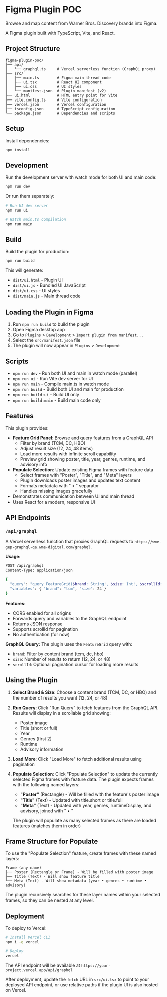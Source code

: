 # Figma Plugin POC

Browse and map content from Warner Bros. Discovery brands into Figma.

A Figma plugin built with TypeScript, Vite, and React.

## Project Structure

```
figma-plugin-poc/
├── api/
│   └── graphql.ts     # Vercel serverless function (GraphQL proxy)
├── src/
│   ├── main.ts        # Figma main thread code
│   ├── ui.tsx         # React UI component
│   ├── ui.css         # UI styles
│   └── manifest.json  # Plugin manifest (v2)
├── ui.html            # HTML entry point for Vite
├── vite.config.ts     # Vite configuration
├── vercel.json        # Vercel configuration
├── tsconfig.json      # TypeScript configuration
└── package.json       # Dependencies and scripts
```

## Setup

Install dependencies:

```bash
npm install
```

## Development

Run the development server with watch mode for both UI and main code:

```bash
npm run dev
```

Or run them separately:

```bash
# Run UI dev server
npm run ui

# Watch main.ts compilation
npm run main
```

## Build

Build the plugin for production:

```bash
npm run build
```

This will generate:
- `dist/ui.html` - Plugin UI
- `dist/ui.js` - Bundled UI JavaScript
- `dist/ui.css` - UI styles
- `dist/main.js` - Main thread code

## Loading the Plugin in Figma

1. Run `npm run build` to build the plugin
2. Open Figma desktop app
3. Go to `Plugins` > `Development` > `Import plugin from manifest...`
4. Select the `src/manifest.json` file
5. The plugin will now appear in `Plugins` > `Development`

## Scripts

- `npm run dev` - Run both UI and main in watch mode (parallel)
- `npm run ui` - Run Vite dev server for UI
- `npm run main` - Compile main.ts in watch mode
- `npm run build` - Build both UI and main for production
- `npm run build:ui` - Build UI only
- `npm run build:main` - Build main code only

## Features

This plugin provides:
- **Feature Grid Panel**: Browse and query features from a GraphQL API
  - Filter by brand (TCM, DC, HBO)
  - Adjust result size (12, 24, 48 items)
  - Load more results with infinite scroll capability
  - Preview grid showing poster, title, year, genres, runtime, and advisory info
- **Populate Selection**: Update existing Figma frames with feature data
  - Select frames with "Poster", "Title", and "Meta" layers
  - Plugin downloads poster images and updates text content
  - Formats metadata with " • " separator
  - Handles missing images gracefully
- Demonstrates communication between UI and main thread
- Uses React for a modern, responsive UI

## API Endpoints

### `/api/graphql`

A Vercel serverless function that proxies GraphQL requests to `https://wme-gep-graphql-qa.wme-digital.com/graphql`.

**Usage:**
```bash
POST /api/graphql
Content-Type: application/json

{
  "query": "query FeatureGrid($brand: String!, $size: Int!, $scrollId: String) { ... }",
  "variables": { "brand": "tcm", "size": 24 }
}
```

**Features:**
- CORS enabled for all origins
- Forwards query and variables to the GraphQL endpoint
- Returns JSON response
- Supports scrollId for pagination
- No authentication (for now)

**GraphQL Query:**
The plugin uses the `FeatureGrid` query with:
- `brand`: Filter by content brand (tcm, dc, hbo)
- `size`: Number of results to return (12, 24, or 48)
- `scrollId`: Optional pagination cursor for loading more results

## Using the Plugin

1. **Select Brand & Size**: Choose a content brand (TCM, DC, or HBO) and the number of results you want (12, 24, or 48)

2. **Run Query**: Click "Run Query" to fetch features from the GraphQL API. Results will display in a scrollable grid showing:
   - Poster image
   - Title (short or full)
   - Year
   - Genres (first 2)
   - Runtime
   - Advisory information

3. **Load More**: Click "Load More" to fetch additional results using pagination

4. **Populate Selection**: Click "Populate Selection" to update the currently selected Figma frames with feature data. The plugin expects frames with the following named layers:
   - **"Poster"** (Rectangle) - Will be filled with the feature's poster image
   - **"Title"** (Text) - Updated with title.short or title.full
   - **"Meta"** (Text) - Updated with year, genres, runtimeDisplay, and advisory, joined with " • "
   
   The plugin will populate as many selected frames as there are loaded features (matches them in order)

## Frame Structure for Populate

To use the "Populate Selection" feature, create frames with these named layers:

```
Frame (any name)
├── Poster (Rectangle or Frame) - Will be filled with poster image
├── Title (Text) - Will show feature title
└── Meta (Text) - Will show metadata (year • genres • runtime • advisory)
```

The plugin recursively searches for these layer names within your selected frames, so they can be nested at any level.

## Deployment

To deploy to Vercel:

```bash
# Install Vercel CLI
npm i -g vercel

# Deploy
vercel
```

The API endpoint will be available at `https://your-project.vercel.app/api/graphql`

After deployment, update the `fetch` URL in `src/ui.tsx` to point to your deployed API endpoint, or use relative paths if the plugin UI is also hosted on Vercel.

